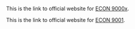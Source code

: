 This is the link to official website for [ECON 9000x](sherryecon.github.io/econ9000).

This is the link to official website for [ECON 9001](sherryecon.github.io/econ9001).
